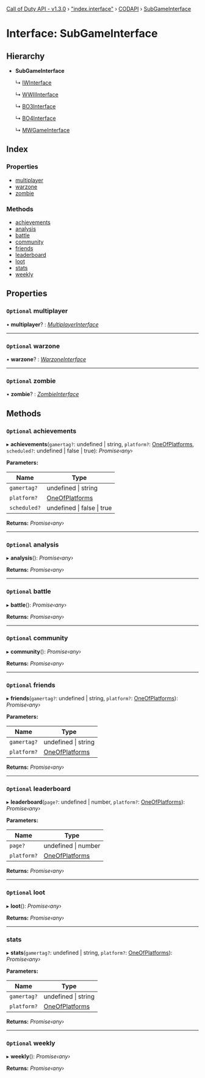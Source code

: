 [Call of Duty API - v1.3.0](../globals.md) › ["index.interface"](../modules/_index_interface_.md) › [CODAPI](../modules/_index_interface_.codapi.md) › [SubGameInterface](_index_interface_.codapi.subgameinterface.md)

# Interface: SubGameInterface

## Hierarchy

* **SubGameInterface**

  ↳ [IWInterface](_index_interface_.codapi.iwinterface.md)

  ↳ [WWIIInterface](_index_interface_.codapi.wwiiinterface.md)

  ↳ [BO3Interface](_index_interface_.codapi.bo3interface.md)

  ↳ [BO4Interface](_index_interface_.codapi.bo4interface.md)

  ↳ [MWGameInterface](_index_interface_.codapi.mwgameinterface.md)

## Index

### Properties

* [multiplayer](_index_interface_.codapi.subgameinterface.md#optional-multiplayer)
* [warzone](_index_interface_.codapi.subgameinterface.md#optional-warzone)
* [zombie](_index_interface_.codapi.subgameinterface.md#optional-zombie)

### Methods

* [achievements](_index_interface_.codapi.subgameinterface.md#optional-achievements)
* [analysis](_index_interface_.codapi.subgameinterface.md#optional-analysis)
* [battle](_index_interface_.codapi.subgameinterface.md#optional-battle)
* [community](_index_interface_.codapi.subgameinterface.md#optional-community)
* [friends](_index_interface_.codapi.subgameinterface.md#optional-friends)
* [leaderboard](_index_interface_.codapi.subgameinterface.md#optional-leaderboard)
* [loot](_index_interface_.codapi.subgameinterface.md#optional-loot)
* [stats](_index_interface_.codapi.subgameinterface.md#stats)
* [weekly](_index_interface_.codapi.subgameinterface.md#optional-weekly)

## Properties

### `Optional` multiplayer

• **multiplayer**? : *[MultiplayerInterface](_index_interface_.codapi.multiplayerinterface.md)*

___

### `Optional` warzone

• **warzone**? : *[WarzoneInterface](_index_interface_.codapi.warzoneinterface.md)*

___

### `Optional` zombie

• **zombie**? : *[ZombieInterface](_index_interface_.codapi.zombieinterface.md)*

## Methods

### `Optional` achievements

▸ **achievements**(`gamertag?`: undefined | string, `platform?`: [OneOfPlatforms](../modules/_index_interface_.codapi.md#oneofplatforms), `scheduled?`: undefined | false | true): *Promise‹any›*

**Parameters:**

Name | Type |
------ | ------ |
`gamertag?` | undefined &#124; string |
`platform?` | [OneOfPlatforms](../modules/_index_interface_.codapi.md#oneofplatforms) |
`scheduled?` | undefined &#124; false &#124; true |

**Returns:** *Promise‹any›*

___

### `Optional` analysis

▸ **analysis**(): *Promise‹any›*

**Returns:** *Promise‹any›*

___

### `Optional` battle

▸ **battle**(): *Promise‹any›*

**Returns:** *Promise‹any›*

___

### `Optional` community

▸ **community**(): *Promise‹any›*

**Returns:** *Promise‹any›*

___

### `Optional` friends

▸ **friends**(`gamertag?`: undefined | string, `platform?`: [OneOfPlatforms](../modules/_index_interface_.codapi.md#oneofplatforms)): *Promise‹any›*

**Parameters:**

Name | Type |
------ | ------ |
`gamertag?` | undefined &#124; string |
`platform?` | [OneOfPlatforms](../modules/_index_interface_.codapi.md#oneofplatforms) |

**Returns:** *Promise‹any›*

___

### `Optional` leaderboard

▸ **leaderboard**(`page?`: undefined | number, `platform?`: [OneOfPlatforms](../modules/_index_interface_.codapi.md#oneofplatforms)): *Promise‹any›*

**Parameters:**

Name | Type |
------ | ------ |
`page?` | undefined &#124; number |
`platform?` | [OneOfPlatforms](../modules/_index_interface_.codapi.md#oneofplatforms) |

**Returns:** *Promise‹any›*

___

### `Optional` loot

▸ **loot**(): *Promise‹any›*

**Returns:** *Promise‹any›*

___

###  stats

▸ **stats**(`gamertag?`: undefined | string, `platform?`: [OneOfPlatforms](../modules/_index_interface_.codapi.md#oneofplatforms)): *Promise‹any›*

**Parameters:**

Name | Type |
------ | ------ |
`gamertag?` | undefined &#124; string |
`platform?` | [OneOfPlatforms](../modules/_index_interface_.codapi.md#oneofplatforms) |

**Returns:** *Promise‹any›*

___

### `Optional` weekly

▸ **weekly**(): *Promise‹any›*

**Returns:** *Promise‹any›*
